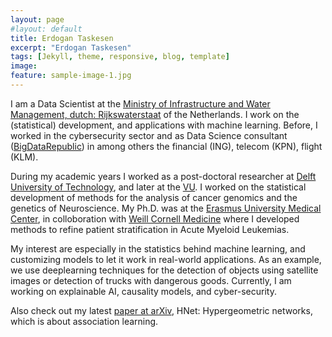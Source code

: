 ```yaml
---
layout: page
#layout: default
title: Erdogan Taskesen
excerpt: "Erdogan Taskesen"
tags: [Jekyll, theme, responsive, blog, template]
image:
feature: sample-image-1.jpg
---
```


I am a Data Scientist at the [Ministry of Infrastructure and Water Management, dutch: Rijkswaterstaat](http://www.rijkswaterstaat.nl) of the Netherlands. I work on the (statistical) development, and applications with machine learning. Before, I worked in the cybersecurity sector and as Data Science consultant ([BigDataRepublic](https://www.bigdatarepublic.nl)) in among others the financial (ING), telecom (KPN), flight (KLM).

During my academic years I worked as a post-doctoral researcher at [Delft University of Technology](http://www.tudelft.nl), and later at the [VU](https://ctg.cncr.nl/). I worked on the statistical development of methods for the analysis of cancer genomics and the genetics of Neuroscience. My Ph.D. was at the [Erasmus University Medical Center](https://www.erasmusmc.nl/), in colloboration with [Weill Cornell Medicine](https://weill.cornell.edu/) where I developed methods to refine patient stratification in Acute Myeloid Leukemias.

My interest are especially in the statistics behind machine learning, and customizing models to let it work in real-world applications. As an example, we use deeplearning techniques for the detection of objects using satellite images or detection of trucks with dangerous goods. Currently, I am working on explainable AI, causality models, and cyber-security.

Also check out my latest [paper at arXiv](https://arxiv.org/abs/2005.04679), HNet: Hypergeometric networks, which is about association learning.
